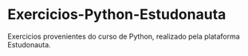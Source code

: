 # Exercicios-Python-Estudonauta
 Exercicios provenientes do curso de Python, realizado pela plataforma Estudonauta.
